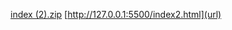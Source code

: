 [index (2).zip](https://github.com/jandres1087990362/index2/files/13342727/index.2.zip)
[http://127.0.0.1:5500/index2.html](url)

